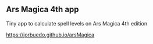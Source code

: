 ## Ars Magica 4th app

Tiny app to calculate spell levels on Ars Magica 4th edition

https://jorbuedo.github.io/arsMagica
